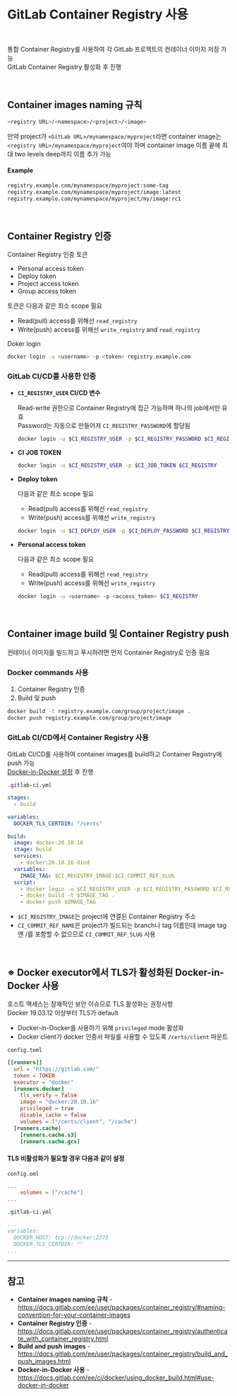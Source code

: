 # GitLab Container Registry 사용

<br>

통합 Container Registry를 사용하여 각 GitLab 프로젝트의 컨테이너 이미지 저장 가능  
GitLab Container Registry 활성화 후 진행

<br>

## Container images naming 규칙
```bash
<registry URL>/<namespace>/<project>/<image>
```

만약 project가 `<GitLab URL>/mynamespace/myproject`라면 container image는 `<registry URL>/mynamespace/myproject`여야 하며 container image 이름 끝에 최대 two levels deep까지 이름 추가 가능

#### Example
```bash
registry.example.com/mynamespace/myproject:some-tag
registry.example.com/mynamespace/myproject/image:latest
registry.example.com/mynamespace/myproject/my/image:rc1
```

<br>

## Container Registry 인증
Container Registry 인증 토큰
- Personal access token
- Deploy token
- Project access token
- Group access token

토큰은 다음과 같은 최소 scope 필요  
- Read(pull) access를 위해선 `read_registry`
- Write(push) access를 위해선 `write_registry` and `read_registry`

Doker login  
```bash
docker login -u <username> -p <token> registry.example.com
```

### GitLab CI/CD를 사용한 인증
- **`CI_REGISTRY_USER` CI/CD 변수**
  
  Read-write 권한으로 Container Registry에 접근 가능하며 하나의 job에서만 유효  
  Password는 자동으로 만들어져 `CI_REGISTRY_PASSWORD`에 할당됨
  
  ```bash
  docker login -u $CI_REGISTRY_USER -p $CI_REGISTRY_PASSWORD $CI_REGISTRY
  ```
- **CI JOB TOKEN**
  
  ```bash
  docker login -u $CI_REGISTRY_USER -p $CI_JOB_TOKEN $CI_REGISTRY
  ```
- **Deploy token**
  
  다음과 같은 최소 scope 필요  
  - Read(pull) access를 위해선 `read_registry`
  - Write(push) access를 위해선 `write_registry`
  
  ```bash
  docker login -u $CI_DEPLOY_USER -p $CI_DEPLOY_PASSWORD $CI_REGISTRY
  ```
- **Personal access token**
  
  다음과 같은 최소 scope 필요  
  - Read(pull) access를 위해선 `read_registry`
  - Write(push) access를 위해선 `write_registry`
  
  ```bash
  docker login -u <username> -p <access_token> $CI_REGISTRY
  ```

<br>

## Container image build 및 Container Registry push
컨테이너 이미지를 빌드하고 푸시하려면 먼저 Container Registry로 인증 필요

### Docker commands 사용
1. Container Registry 인증
2. Build 및 push
  ```bash
  docker build -t registry.example.com/group/project/image .
  docker push registry.example.com/group/project/image
  ```

### GitLab CI/CD에서 Container Registry 사용
GitLab CI/CD를 사용하여 container images를 build하고 Container Registry에 push 가능  
[Docker-in-Docker 설정](https://github.com/bigmtn1113/GitLab-Note/blob/master/GitLab/GitLab%20%EC%82%AC%EC%9A%A9/GitLab%20Container%20Registry%20%EC%82%AC%EC%9A%A9.md#-docker-executor%EC%97%90%EC%84%9C-tls%EA%B0%80-%ED%99%9C%EC%84%B1%ED%99%94%EB%90%9C-docker-in-docker-%EC%82%AC%EC%9A%A9) 후 진행

`.gitlab-ci.yml`  
```yaml
stages:
  - build

variables:
  DOCKER_TLS_CERTDIR: "/certs"

build:
  image: docker:20.10.16
  stage: build
  services:
    - docker:20.10.16-dind
  variables:
    IMAGE_TAG: $CI_REGISTRY_IMAGE:$CI_COMMIT_REF_SLUG
  script:
    - docker login -u $CI_REGISTRY_USER -p $CI_REGISTRY_PASSWORD $CI_REGISTRY
    - docker build -t $IMAGE_TAG .
    - docker push $IMAGE_TAG
```

- `$CI_REGISTRY_IMAGE`는 project에 연결된 Container Registry 주소
- `CI_COMMIT_REF_NAME`은 project가 빌드되는 branch나 tag 이름인데 image tag엔 /를 포함할 수 없으므로 `CI_COMMIT_REF_SLUG` 사용

<br>

## ※ Docker executor에서 TLS가 활성화된 Docker-in-Docker 사용  
호스트 액세스는 잠재적인 보안 이슈므로 TLS 활성화는 권장사항  
Docker 19.03.12 이상부터 TLS가 default

- Docker-in-Docker를 사용하기 위해 `privileged` mode 활성화
- Docker client가 docker 인증서 파일를 사용할 수 있도록 `/certs/client` 마운트

`config.toml`
```toml
[[runners]]
  url = "https://gitlab.com/"
  token = TOKEN
  executor = "docker"
  [runners.docker]
    tls_verify = false
    image = "docker:20.10.16"
    privileged = true
    disable_cache = false
    volumes = ["/certs/client", "/cache"]
  [runners.cache]
    [runners.cache.s3]
    [runners.cache.gcs]
```

#### TLS 비활성화가 필요할 경우 다음과 같이 설정  
`config.oml`  
```toml
...
    volumes = ["/cache"]
...
```
`.gitlab-ci.yml`  
```yaml
...
variables:
  DOCKER_HOST: tcp://docker:2375
  DOCKER_TLS_CERTDIR: ""
...
```

<hr>

## 참고
- **Container images naming 규칙** - https://docs.gitlab.com/ee/user/packages/container_registry/#naming-convention-for-your-container-images
- **Container Registry 인증** - https://docs.gitlab.com/ee/user/packages/container_registry/authenticate_with_container_registry.html
- **Build and push images** - https://docs.gitlab.com/ee/user/packages/container_registry/build_and_push_images.html
- **Docker-in-Docker 사용** - https://docs.gitlab.com/ee/ci/docker/using_docker_build.html#use-docker-in-docker
